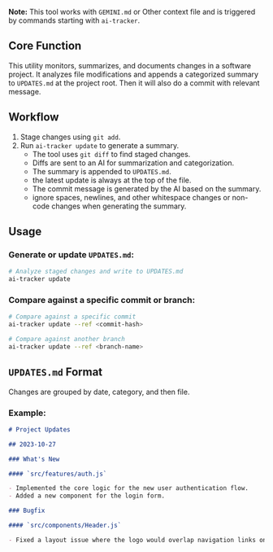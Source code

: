 **Note:** This tool works with `GEMINI.md` or Other context file and is triggered by commands starting with `ai-tracker`.

## Core Function

This utility monitors, summarizes, and documents changes in a software project. It analyzes file modifications and appends a categorized summary to `UPDATES.md` at the project root. Then it will also do a commit with relevant message.

## Workflow

1.  Stage changes using `git add`.
2.  Run `ai-tracker update` to generate a summary.
    - The tool uses `git diff` to find staged changes.
    - Diffs are sent to an AI for summarization and categorization.
    - The summary is appended to `UPDATES.md`.
    - the latest update is always at the top of the file.
    - The commit message is generated by the AI based on the summary.
    - ignore spaces, newlines, and other whitespace changes or non-code changes when generating the summary.

## Usage

### Generate or update `UPDATES.md`:

```bash
# Analyze staged changes and write to UPDATES.md
ai-tracker update
```

### Compare against a specific commit or branch:

```bash
# Compare against a specific commit
ai-tracker update --ref <commit-hash>

# Compare against another branch
ai-tracker update --ref <branch-name>
```

## `UPDATES.md` Format

Changes are grouped by date, category, and then file.

### Example:

```markdown
# Project Updates

## 2023-10-27

### What's New

#### `src/features/auth.js`

- Implemented the core logic for the new user authentication flow.
- Added a new component for the login form.

### Bugfix

#### `src/components/Header.js`

- Fixed a layout issue where the logo would overlap navigation links on smaller screens.
```